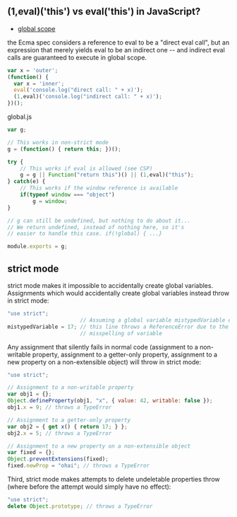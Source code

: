 (1,eval)('this') vs eval('this') in JavaScript?
---
- [global scope](http://stackoverflow.com/questions/9107240/1-evalthis-vs-evalthis-in-javascript)

the Ecma spec considers a reference to eval to be a "direct eval call", but an expression that merely yields eval to be an indirect one -- and indirect eval calls are guaranteed to execute in global scope.

```js
var x = 'outer';
(function() {
  var x = 'inner';
  eval('console.log("direct call: " + x)'); 
  (1,eval)('console.log("indirect call: " + x)'); 
})();
```


global.js
```js
var g;

// This works in non-strict mode
g = (function() { return this; })();

try {
	// This works if eval is allowed (see CSP)
	g = g || Function("return this")() || (1,eval)("this");
} catch(e) {
	// This works if the window reference is available
	if(typeof window === "object")
		g = window;
}

// g can still be undefined, but nothing to do about it...
// We return undefined, instead of nothing here, so it's
// easier to handle this case. if(!global) { ...}

module.exports = g;
```

strict mode
---
strict mode makes it impossible to accidentally create global variables.
Assignments which would accidentally create global variables instead throw in strict mode:
```js
"use strict";
                       // Assuming a global variable mistypedVariable exists
mistypedVariable = 17; // this line throws a ReferenceError due to the 
                       // misspelling of variable
```
Any assignment that silently fails in normal code (assignment to a non-writable property, assignment to a getter-only property, assignment to a new property on a non-extensible object) will throw in strict mode:
```js
"use strict";

// Assignment to a non-writable property
var obj1 = {};
Object.defineProperty(obj1, "x", { value: 42, writable: false });
obj1.x = 9; // throws a TypeError

// Assignment to a getter-only property
var obj2 = { get x() { return 17; } };
obj2.x = 5; // throws a TypeError

// Assignment to a new property on a non-extensible object
var fixed = {};
Object.preventExtensions(fixed);
fixed.newProp = "ohai"; // throws a TypeError
```
Third, strict mode makes attempts to delete undeletable properties throw (where before the attempt would simply have no effect):
```js
"use strict";
delete Object.prototype; // throws a TypeError
```
